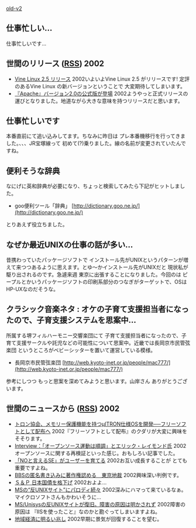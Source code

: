 [old-v2](ig020416-orig.html)

## 仕事忙しい…

仕事忙しいです…


## 世間のリリース ([RSS](ig020416-release.xml)) 2002

* [Vine Linux 2.5 リリース](http://vinelinux.org/PR/press20020415.html)  2002いよいよVine Linux 2.5 がリリースです! 定評のあるVine Linux の新バージョンということで 大変期待してしまいます。
* [『Apache』バージョン2.0の公式版が登場](http://japan.cnet.com/Enterprise/News/2002/Item/020409-5.html)  2002ようやっと正式リリースの運びとなりました。地道ながら大きな意味を持つリリースだと思います。

## 仕事忙しいです

本番直前にて追い込みしてます。ちなみに昨日は プレ本番機移行を行ってきました。、、、JR宝塚線って 初めて(?)乗りました。線の名前が変更されていたんですね。

## 便利そうな辞典

なにげに英和辞典が必要になり、ちょっと検索してみたら下記がヒットしました。

* goo便利ツール「辞典」
  [http://dictionary.goo.ne.jp/](http://dictionary.goo.ne.jp/)

とりあえず役立ちました。

## なぜか最近UNIXの仕事の話が多い…

昔携わっていたパッケージソフトで インストール先がUNIXというパターンが増えて来つつあるように思えます。とゆ～かインストール先がUNIXだと 現状私が駆り出されるのです。急遽来週 東京に出張することになりました。今回のは ピープルとかいうパッケージソフトの印刷系部分のつなぎがターゲットで、OSは
HP-UXなのだそうな。

## クラシック音楽ネタ : オケの子育て支援担当者になったので、子育支援システムを思案中…

所属する堺フィルハーモニー交響楽団にて 子育て支援担当者になったので、子育て支援サークルや託児などの可能性について思案中。近畿では長岡京市民管弦楽団 というところがベビーシッターを置いて運営している模様。

* 長岡京市民管弦楽団
  [http://web.kyoto-inet.or.jp/people/mac777/](http://web.kyoto-inet.or.jp/people/mac777/)

参考にしつつ もっと思案を深めてみようと思います。山岸さん ありがとうございます。

## 世間のニュースから ([RSS](ig020416-news.xml)) 2002

* [トロン協会、メモリー保護機能を持つμITRON仕様OSを開発──フリーソフトとして配布へ](http://linux.ascii24.com/linux/news/today/2002/04/15/635200-000.html)  2002『フリーソフトとして配布』のクダリが大変に興味をそそります。
* [Interview：「オープンソース運動は順調」とエリック・レイモンド氏](http://www.zdnet.co.jp/enterprise/0204/05/02040504.html)  2002オープンソースに関する再検証といった感じ。おもしろい記事でした。
* [「NOと言えるSE」がユーザーを育てる](http://itpro.nikkeibp.co.jp/free/ITPro/OPINION/20020414/1/)  2002お互い成長することが とても重要ですよね。
* [BBSの匿名書き込みに著作権認める　東京地裁](http://www.zdnet.co.jp/news/bursts/0204/15/13.html)  2002興味深い判例です。
* [Ｓ＆Ｐ 日本国債を格下げ](http://www.nhk.or.jp/news/2002/04/16/grri84000000bkwd.html)  2002およよ…
* [MSの“反UNIXサイト”にパロディ続々](http://www.zdnet.co.jp/news/bursts/0204/08/01.html)  2002深みにハマって来ているなぁ。マイクロソフトさんもかわいそうに…
* [MS/Unisysの反UNIXサイトが復旧。障害の原因は明かされず](http://www.zdnet.co.jp/news/0204/05/e_unisys.html)  2002障害の原因は 『IISを使ったこと』なのかと勘ぐってしまいますよね。
* [地域経済に明るい兆し](http://www.nhk.or.jp/news/2002/04/16/grri84000000bl9c.html)  2002早期に景気が回復することを望む。